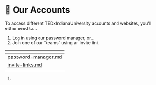 # 👥 Our Accounts

To access different TEDxIndianaUniversity accounts and websites, you'll either need to...

1. Log in using our password manager, or...
2. Join one of our "teams" using an invite link

<table data-view="cards"><thead><tr><th data-type="content-ref"></th></tr></thead><tbody><tr><td><a href="password-manager.md">password-manager.md</a></td></tr><tr><td><a href="invite-links.md">invite-links.md</a></td></tr><tr><td></td></tr></tbody></table>

1.

